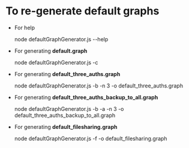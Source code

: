 # To re-generate default graphs

* For help

	node defaultGraphGenerator.js --help

* For generating **default.graph**

	node defaultGraphGenerator.js -c

* For generating **default_three_auths.graph**

	node defaultGraphGenerator.js -b -n 3 -o default_three_auths.graph

* For generating **default_three_auths_backup_to_all.graph**

	node defaultGraphGenerator.js -b -a -n 3 -o default_three_auths_backup_to_all.graph
	
* For generating **default_filesharing.graph**

	node defaultGraphGenerator.js -f -o default_filesharing.graph
